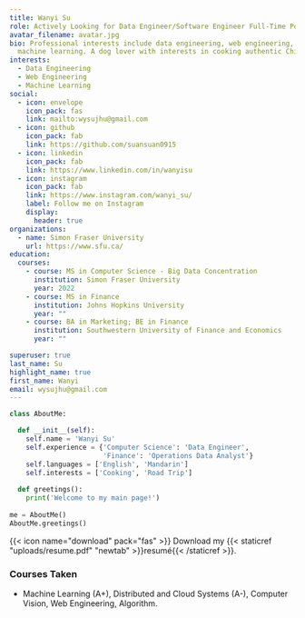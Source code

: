 ```yaml
---
title: Wanyi Su
role: Actively Looking for Data Engineer/Software Engineer Full-Time Position
avatar_filename: avatar.jpg
bio: Professional interests include data engineering, web engineering, and
  machine learning. A dog lover with interests in cooking authentic Chinese food and capturing snapshots of life and nature in daily life.
interests:
  - Data Engineering
  - Web Engineering
  - Machine Learning
social:
  - icon: envelope
    icon_pack: fas
    link: mailto:wysujhu@gmail.com
  - icon: github
    icon_pack: fab
    link: https://github.com/suansuan0915
  - icon: linkedin
    icon_pack: fab
    link: https://www.linkedin.com/in/wanyisu
  - icon: instagram
    icon_pack: fab
    link: https://www.instagram.com/wanyi_su/
    label: Follow me on Instagram
    display:
      header: true
organizations:
  - name: Simon Fraser University
    url: https://www.sfu.ca/
education:
  courses:
    - course: MS in Computer Science - Big Data Concentration
      institution: Simon Fraser University
      year: 2022
    - course: MS in Finance
      institution: Johns Hopkins University
      year: ""
    - course: BA in Marketing; BE in Finance
      institution: Southwestern University of Finance and Economics
      year: ""

superuser: true
last_name: Su
highlight_name: true
first_name: Wanyi
email: wysujhu@gmail.com
---
```

```python
class AboutMe:

  def __init__(self):
    self.name = 'Wanyi Su'
    self.experience = {'Computer Science': 'Data Engineer', 
                       'Finance': 'Operations Data Analyst'}
    self.languages = ['English', 'Mandarin']                  
    self.interests = ['Cooking', 'Road Trip']
    
  def greetings():
    print('Welcome to my main page!')
    
me = AboutMe()
AboutMe.greetings()
```
{{< icon name="download" pack="fas" >}} Download my {{< staticref "uploads/resume.pdf" "newtab" >}}resumé{{< /staticref >}}.

### Courses Taken
  - Machine Learning (A+), Distributed and Cloud Systems (A-), Computer Vision, Web Engineering, Algorithm.

